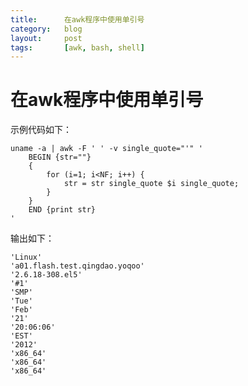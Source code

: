 ```yaml
---
title:      在awk程序中使用单引号
category:   blog
layout:     post
tags:       [awk, bash, shell]
---
```




# 在awk程序中使用单引号

示例代码如下：

    uname -a | awk -F ' ' -v single_quote="'" '
        BEGIN {str=""} 
        {
            for (i=1; i<NF; i++) { 
                str = str single_quote $i single_quote;
            }
        } 
        END {print str}
    '
    

输出如下：

    'Linux'
    'a01.flash.test.qingdao.yoqoo'
    '2.6.18-308.el5'
    '#1'
    'SMP'
    'Tue'
    'Feb'
    '21'
    '20:06:06'
    'EST'
    '2012'
    'x86_64'
    'x86_64'
    'x86_64'
